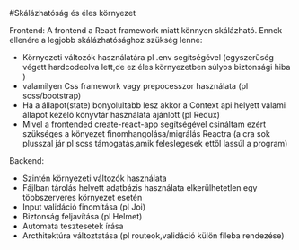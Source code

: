 #Skálázhatóság és éles környezet

Frontend:
A frontend a React framework miatt könnyen skálázható.
Ennek ellenére a legjobb skálázhatósághoz szükség lenne:

- Környezeti változók használatára pl .env segítségével (egyszerűség végett hardcodeolva lett,de ez éles környezetben súlyos biztonsági hiba )
- valamilyen Css framework vagy prepocesszor használata (pl scss/bootstrap)
- Ha a állapot(state) bonyolultabb lesz akkor a Context api helyett valami állapot kezelő könyvtár használata ajánlott (pl Redux)
- Mivel a frontended create-react-app segítségével csináltam ezért szükséges a könyezet finomhangolása/migrálás Reactra (a cra sok plusszal jár pl scss támogatás,amik feleslegesek ettől lassúl a program)

Backend:

- Szintén környezeti változók használata
- Fájlban tárolás helyett adatbázis használata elkerülhetetlen egy többszerveres környezet esetén
- Input validáció finomítása (pl Joi)
- Biztonság feljavítása (pl Helmet)
- Automata tesztesetek írása
- Arcthitektúra változtatása (pl routeok,validáció külön fileba rendezése)
